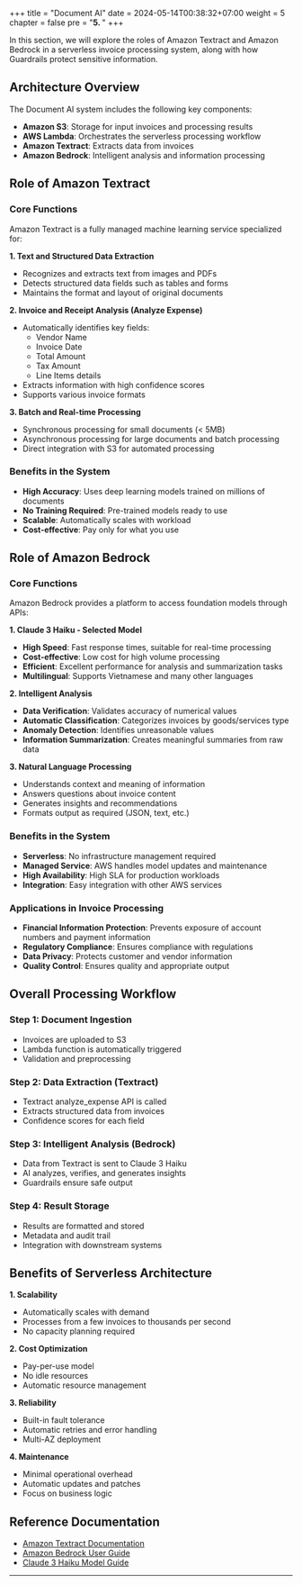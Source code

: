 +++
title = "Document AI"
date = 2024-05-14T00:38:32+07:00
weight = 5
chapter = false
pre = "<b>5. </b>"
+++

In this section, we will explore the roles of Amazon Textract and Amazon Bedrock in a serverless invoice processing system, along with how Guardrails protect sensitive information.

## Architecture Overview

The Document AI system includes the following key components:
- **Amazon S3**: Storage for input invoices and processing results
- **AWS Lambda**: Orchestrates the serverless processing workflow
- **Amazon Textract**: Extracts data from invoices
- **Amazon Bedrock**: Intelligent analysis and information processing

## Role of Amazon Textract

### Core Functions
Amazon Textract is a fully managed machine learning service specialized for:

**1. Text and Structured Data Extraction**
- Recognizes and extracts text from images and PDFs
- Detects structured data fields such as tables and forms
- Maintains the format and layout of original documents

**2. Invoice and Receipt Analysis (Analyze Expense)**
- Automatically identifies key fields:
  - Vendor Name
  - Invoice Date
  - Total Amount
  - Tax Amount
  - Line Items details
- Extracts information with high confidence scores
- Supports various invoice formats

**3. Batch and Real-time Processing**
- Synchronous processing for small documents (< 5MB)
- Asynchronous processing for large documents and batch processing
- Direct integration with S3 for automated processing

### Benefits in the System
- **High Accuracy**: Uses deep learning models trained on millions of documents
- **No Training Required**: Pre-trained models ready to use
- **Scalable**: Automatically scales with workload
- **Cost-effective**: Pay only for what you use

## Role of Amazon Bedrock

### Core Functions
Amazon Bedrock provides a platform to access foundation models through APIs:

**1. Claude 3 Haiku - Selected Model**
- **High Speed**: Fast response times, suitable for real-time processing
- **Cost-effective**: Low cost for high volume processing
- **Efficient**: Excellent performance for analysis and summarization tasks
- **Multilingual**: Supports Vietnamese and many other languages

**2. Intelligent Analysis**
- **Data Verification**: Validates accuracy of numerical values
- **Automatic Classification**: Categorizes invoices by goods/services type
- **Anomaly Detection**: Identifies unreasonable values
- **Information Summarization**: Creates meaningful summaries from raw data

**3. Natural Language Processing**
- Understands context and meaning of information
- Answers questions about invoice content
- Generates insights and recommendations
- Formats output as required (JSON, text, etc.)

### Benefits in the System
- **Serverless**: No infrastructure management required
- **Managed Service**: AWS handles model updates and maintenance
- **High Availability**: High SLA for production workloads
- **Integration**: Easy integration with other AWS services

### Applications in Invoice Processing
- **Financial Information Protection**: Prevents exposure of account numbers and payment information
- **Regulatory Compliance**: Ensures compliance with regulations
- **Data Privacy**: Protects customer and vendor information
- **Quality Control**: Ensures quality and appropriate output

## Overall Processing Workflow

### Step 1: Document Ingestion
- Invoices are uploaded to S3
- Lambda function is automatically triggered
- Validation and preprocessing

### Step 2: Data Extraction (Textract)
- Textract analyze_expense API is called
- Extracts structured data from invoices
- Confidence scores for each field

### Step 3: Intelligent Analysis (Bedrock)
- Data from Textract is sent to Claude 3 Haiku
- AI analyzes, verifies, and generates insights
- Guardrails ensure safe output

### Step 4: Result Storage
- Results are formatted and stored
- Metadata and audit trail
- Integration with downstream systems

## Benefits of Serverless Architecture

**1. Scalability**
- Automatically scales with demand
- Processes from a few invoices to thousands per second
- No capacity planning required

**2. Cost Optimization**
- Pay-per-use model
- No idle resources
- Automatic resource management

**3. Reliability**
- Built-in fault tolerance
- Automatic retries and error handling
- Multi-AZ deployment

**4. Maintenance**
- Minimal operational overhead
- Automatic updates and patches
- Focus on business logic

## Reference Documentation

- [Amazon Textract Documentation](https://docs.aws.amazon.com/textract/)
- [Amazon Bedrock User Guide](https://docs.aws.amazon.com/bedrock/latest/userguide/)
- [Claude 3 Haiku Model Guide](https://docs.aws.amazon.com/bedrock/latest/userguide/model-parameters-anthropic-claude-3.html)

---

